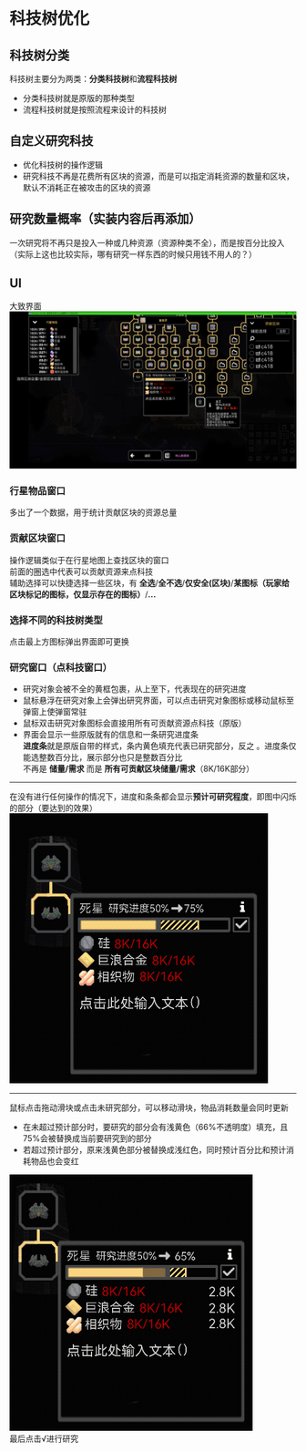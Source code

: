 # 科技树优化
## 科技树分类
科技树主要分为两类：**分类科技树**和**流程科技树**  
- 分类科技树就是原版的那种类型
- 流程科技树就是按照流程来设计的科技树
## 自定义研究科技
- 优化科技树的操作逻辑
- 研究科技不再是花费所有区块的资源，而是可以指定消耗资源的数量和区块，默认不消耗正在被攻击的区块的资源  
## 研究数量概率（实装内容后再添加）
一次研究将不再只是投入一种或几种资源（资源种类不全），而是按百分比投入（实际上这也比较实际，哪有研究一样东西的时候只用钱不用人的？）
## UI
大致界面  
![alt text](图/科技树大体.png)
### 行星物品窗口
多出了一个数据，用于统计贡献区块的资源总量
### 贡献区块窗口
操作逻辑类似于在行星地图上查找区块的窗口  
前面的圈选中代表可以贡献资源来点科技  
辅助选择可以快捷选择一些区块，有 **全选**/**全不选**/**仅安全(区块)**/**某图标（玩家给区块标记的图标，仅显示存在的图标）**/**...**
### 选择不同的科技树类型
点击最上方图标弹出界面即可更换
### 研究窗口（点科技窗口）
- 研究对象会被不全的黄框包裹，从上至下，代表现在的研究进度  
- 鼠标悬浮在研究对象上会弹出研究界面，可以点击研究对象图标或移动鼠标至弹窗上使弹窗常驻
- 鼠标双击研究对象图标会直接用所有可贡献资源点科技（原版）   
- 界面会显示一些原版就有的信息和一条研究进度条  
**进度条**就是原版自带的样式，条内黄色填充代表已研究部分，反之 。进度条仅能选整数百分比，展示部分也只是整数百分比  
不再是 **储量/需求** 而是 **所有可贡献区块储量/需求**（8K/16K部分）

---
在没有进行任何操作的情况下，进度和条条都会显示**预计可研究程度**，即图中闪烁的部分（要达到的效果）
![alt text](图/研究.gif)

---

鼠标点击拖动滑块或点击未研究部分，可以移动滑块，物品消耗数量会同时更新  
- 在未超过预计部分时，要研究的部分会有浅黄色（66%不透明度）填充，且75%会被替换成当前要研究到的部分
- 若超过预计部分，原来浅黄色部分被替换成浅红色，同时预计百分比和预计消耗物品也会变红

![alt text](图/预研究.gif)  
最后点击√进行研究
